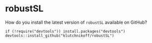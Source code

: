 # robustSL


How do you install the latest version of `robustSL` available on GitHub?

```{r}
if (!require("devtools")) install.packages("devtools")
devtools::install_github("klutchnikoff/robustSL")
```
